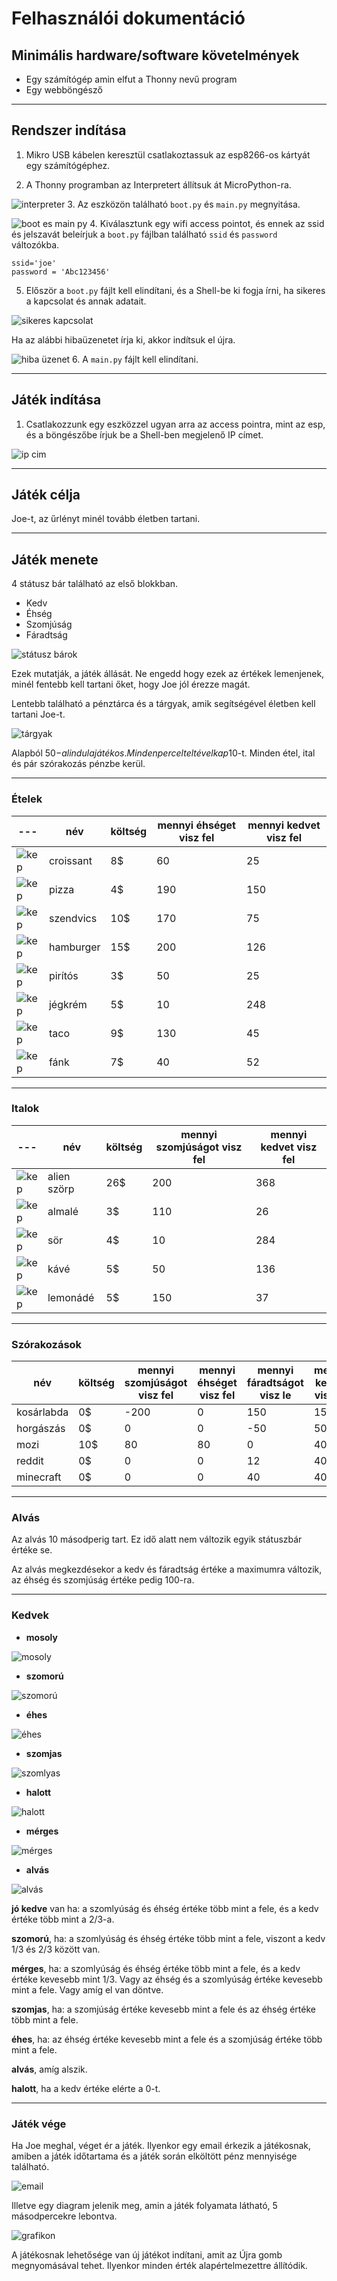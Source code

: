 # Felhasználói dokumentáció

## Minimális hardware/software követelmények

- Egy számítógép amin elfut a Thonny nevű program
- Egy webböngésző

---

## Rendszer indítása

1. Mikro USB kábelen keresztül csatlakoztassuk az esp8266-os kártyát egy számítógéphez.

2. A Thonny programban az Interpretert állítsuk át MicroPython-ra.

![interpreter](https://github.com/bricsi0000000000000/joe/blob/master/images/thonny_interpreter.PNG)
3. Az eszközön található `boot.py` és `main.py` megnyitása.

![boot es main py](https://github.com/bricsi0000000000000/joe/blob/master/images/boot_es_main_megnyitasa.PNG)
4. Kiválasztunk egy wifi access pointot, és ennek az ssid és jelszavát beleírjuk a `boot.py` fájlban
található `ssid` és `password` változókba.
```
ssid='joe'
password = 'Abc123456'
```

5. Először a `boot.py` fájlt kell elindítani, és a Shell-be ki fogja írni, ha sikeres a kapcsolat
és annak adatait.

![sikeres kapcsolat](https://github.com/bricsi0000000000000/joe/blob/master/images/boot_py.PNG)

Ha az alábbi hibaüzenetet írja ki, akkor indítsuk el újra.

![hiba üzenet](https://github.com/bricsi0000000000000/joe/blob/master/images/hiba_uzenet_boot_py.PNG)
6. A `main.py` fájlt kell elindítani.

---

## Játék indítása

1. Csatlakozzunk egy eszközzel ugyan arra az access pointra, mint az esp, és a böngészőbe írjuk
be a Shell-ben megjelenő IP címet.

![ip cim](https://github.com/bricsi0000000000000/joe/blob/master/images/IP_cim.PNG)

---

## Játék célja

Joe-t, az űrlényt minél tovább életben tartani.

---

## Játék menete

4 státusz bár található az első blokkban.

- Kedv
- Éhség
- Szomjúság
- Fáradtság

![státusz bárok](https://github.com/bricsi0000000000000/joe/blob/master/images/html_elso_resz_elso_resze.PNG)

Ezek mutatják, a játék állását. Ne engedd hogy ezek az értékek lemenjenek,
minél fentebb kell tartani őket, hogy Joe jól érezze magát.

Lentebb található a pénztárca és a tárgyak, amik segítségével életben kell tartani Joe-t.

![tárgyak](https://github.com/bricsi0000000000000/joe/blob/master/images/html_elso_resz_masodik_resze.PNG)

Alapból 50$-al indul a játékos. Minden perc elteltével kap 10$-t.
Minden étel, ital és pár szórakozás pénzbe kerül.

---

### Ételek

| --- |  név | költség | mennyi éhséget visz fel | mennyi kedvet visz fel |
| --- | --- | --- | --- | --- |
| ![kep](http://richard.bolya.eu/images/joe/croasan.png) | croissant | 8$ | 60 | 25 |
| ![kep](http://richard.bolya.eu/images/joe/pizza.png) | pizza | 4$ | 190 | 150 |
| ![kep](http://richard.bolya.eu/images/joe/sandwich.png) | szendvics | 10$ | 170 | 75 |
| ![kep](http://richard.bolya.eu/images/joe/hamburger.png) | hamburger | 15$ | 200 | 126 |
| ![kep](http://richard.bolya.eu/images/joe/toast.png) | pirítós | 3$ | 50 | 25 |
| ![kep](http://richard.bolya.eu/images/joe/ice_cream.png) | jégkrém | 5$ | 10 | 248 |
| ![kep](http://richard.bolya.eu/images/joe/taco.png) | taco | 9$ | 130 | 45 |
| ![kep](http://richard.bolya.eu/images/joe/donut.png) | fánk | 7$ | 40 | 52 |

---

### Italok

| --- | név | költség | mennyi szomjúságot visz fel | mennyi kedvet visz fel |
| --- | --- | --- | --- | --- |
| ![kep](http://richard.bolya.eu/images/joe/alien_juice.png) | alien szörp | 26$ | 200 | 368 |
| ![kep](http://richard.bolya.eu/images/joe/apple_juice.png) | almalé | 3$ | 110 | 26 |
| ![kep](http://richard.bolya.eu/images/joe/beer.png) | sör | 4$ | 10 | 284 |
| ![kep](http://richard.bolya.eu/images/joe/coffee.png) | kávé | 5$ | 50 | 136 |
| ![kep](http://richard.bolya.eu/images/joe/lemonade.png) | lemonádé | 5$ | 150 | 37 |

---

### Szórakozások

| név | költség | mennyi szomjúságot visz fel | mennyi éhséget visz fel | mennyi fáradtságot visz le | mennyi kedvet visz fel |
| --- | --- | --- | --- | --- | --- |
| kosárlabda | 0$ | -200 | 0 | 150 | 150 |
| horgászás | 0$ | 0 | 0 | -50 | 50 |
| mozi | 10$ | 80 | 80 | 0 | 400 |
| reddit | 0$ | 0 | 0 | 12 | 400 |
| minecraft | 0$ | 0 | 0 | 40 | 400 |

---

### Alvás

Az alvás 10 másodperig tart. Ez idő alatt nem változik egyik státuszbár értéke se.

Az alvás megkezdésekor a kedv és fáradtság értéke a maximumra változik, az éhség és szomjúság értéke pedig 100-ra.

---

### Kedvek

- **mosoly**

![mosoly](https://github.com/bricsi0000000000000/joe/blob/master/images/mosolyog.jpg)

- **szomorú**

![szomorú](https://github.com/bricsi0000000000000/joe/blob/master/images/szomoru.jpg)

- **éhes**

![éhes](https://github.com/bricsi0000000000000/joe/blob/master/images/ehes.jpg)

- **szomjas**

![szomlyas](https://github.com/bricsi0000000000000/joe/blob/master/images/szomlyas.jpg)

- **halott**

![halott](https://github.com/bricsi0000000000000/joe/blob/master/images/halott.jpg)

- **mérges**

![mérges](https://github.com/bricsi0000000000000/joe/blob/master/images/merges.jpg)

- **alvás**

![alvás](https://github.com/bricsi0000000000000/joe/blob/master/images/alszik.jpg)

**jó kedve** van ha: a szomlyúság és éhség értéke több mint a fele, és a kedv értéke több
mint a 2/3-a.

**szomorú**, ha: a szomlyúság és éhség értéke több mint a fele, viszont a kedv
1/3 és 2/3 között van.

**mérges**, ha: a szomlyúság és éhség értéke több mint a fele, és a kedv értéke
kevesebb mint 1/3. Vagy az éhség és a szomlyúság értéke kevesebb mint a fele.
Vagy amíg el van döntve.

**szomjas**, ha: a szomjúság értéke kevesebb mint a fele és az éhség értéke több mint a fele.

**éhes**, ha: az éhség értéke kevesebb mint a fele és a szomjúság értéke több mint a fele.

**alvás**, amíg alszik.

**halott**, ha a kedv értéke elérte a 0-t.

---

### Játék vége

Ha Joe meghal, véget ér a játék. Ilyenkor egy email érkezik a játékosnak, amiben a játék
időtartama és a játék során elköltött pénz mennyisége található.

![email](https://github.com/bricsi0000000000000/joe/blob/master/images/email.PNG)

Illetve egy diagram jelenik meg, amin a játék folyamata látható, 5 másodpercekre lebontva.

![grafikon](https://github.com/bricsi0000000000000/joe/blob/master/images/html_masodik_resz.PNG)

A játékosnak lehetősége van új játékot indítani, amit az Újra gomb megnyomásával tehet.
Ilyenkor minden érték alapértelmezettre állítódik.
